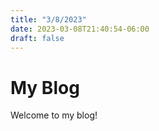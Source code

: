 ```yaml
---
title: "3/8/2023"
date: 2023-03-08T21:40:54-06:00
draft: false
---
```

# My Blog

Welcome to my blog!



